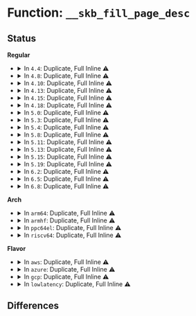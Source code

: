 # Function: <code>__skb_fill_page_desc</code>

## Status
<b>Regular</b>
<ul>
<li>
<details>
<summary>In <code>4.4</code>: Duplicate, Full Inline ⚠️</summary>

**Collision:** Static Duplication

**Inline:** Full

**Transformation:** False

**Instances:**

```
In net/core/skbuff.c (ffffffff817052c5)
Location: include/linux/skbuff.h:1715
Inline: True
Inline callers:
  - net/core/skbuff.c:skb_add_rx_frag
  - net/core/skbuff.c:skb_copy_ubufs
  - net/core/skbuff.c:alloc_skb_with_frags
  - net/core/skbuff.c:skb_append_datato_frags
  - net/core/skbuff.c:skb_append_pagefrags
  - net/core/skbuff.c:skb_zerocopy
  - net/core/skbuff.c:skb_try_coalesce
```
```
In net/core/datagram.c (ffffffff8170d681)
Location: include/linux/skbuff.h:1715
Inline: True
Inline callers:
  - net/core/datagram.c:zerocopy_sg_from_iter
```
```
In net/ipv4/ip_output.c (ffffffff8175d5c8)
Location: include/linux/skbuff.h:1715
Inline: True
```
```
In net/ipv4/tcp.c (ffffffff81769315)
Location: include/linux/skbuff.h:1715
Inline: True
Inline callers:
  - net/ipv4/tcp.c:tcp_sendmsg
```
```
In net/ipv6/ip6_output.c (ffffffff817c5c75)
Location: include/linux/skbuff.h:1715
Inline: True
```
```
In net/packet/af_packet.c (ffffffff818076d4)
Location: include/linux/skbuff.h:1715
Inline: True
Inline callers:
  - net/packet/af_packet.c:tpacket_snd
```
</details>
</li>
<li>
<details>
<summary>In <code>4.8</code>: Duplicate, Full Inline ⚠️</summary>

**Collision:** Static Duplication

**Inline:** Full

**Transformation:** False

**Instances:**

```
In net/core/skbuff.c (ffffffff8176e27d)
Location: include/linux/skbuff.h:1816
Inline: True
Inline callers:
  - net/core/skbuff.c:alloc_skb_with_frags
  - net/core/skbuff.c:skb_try_coalesce
  - net/core/skbuff.c:skb_append_pagefrags
  - net/core/skbuff.c:skb_append_datato_frags
  - net/core/skbuff.c:skb_zerocopy
  - net/core/skbuff.c:skb_copy_ubufs
  - net/core/skbuff.c:skb_add_rx_frag
```
```
In net/core/datagram.c (ffffffff81774cd1)
Location: include/linux/skbuff.h:1816
Inline: True
Inline callers:
  - net/core/datagram.c:zerocopy_sg_from_iter
```
```
In net/ipv4/ip_output.c (ffffffff817c8a71)
Location: include/linux/skbuff.h:1816
Inline: True
```
```
In net/ipv4/tcp.c (ffffffff817d6ab6)
Location: include/linux/skbuff.h:1816
Inline: True
Inline callers:
  - net/ipv4/tcp.c:tcp_sendmsg
```
```
In net/ipv6/ip6_output.c (ffffffff81832d72)
Location: include/linux/skbuff.h:1816
Inline: True
```
```
In net/packet/af_packet.c (ffffffff81878fe0)
Location: include/linux/skbuff.h:1816
Inline: True
Inline callers:
  - net/packet/af_packet.c:tpacket_snd
```
</details>
</li>
<li>
<details>
<summary>In <code>4.10</code>: Duplicate, Full Inline ⚠️</summary>

**Collision:** Static Duplication

**Inline:** Full

**Transformation:** False

**Instances:**

```
In net/core/skbuff.c (ffffffff8179b6bd)
Location: include/linux/skbuff.h:1831
Inline: True
Inline callers:
  - net/core/skbuff.c:alloc_skb_with_frags
  - net/core/skbuff.c:skb_try_coalesce
  - net/core/skbuff.c:skb_append_pagefrags
  - net/core/skbuff.c:skb_append_datato_frags
  - net/core/skbuff.c:skb_zerocopy
  - net/core/skbuff.c:skb_copy_ubufs
  - net/core/skbuff.c:skb_add_rx_frag
```
```
In net/core/datagram.c (ffffffff817a1fd1)
Location: include/linux/skbuff.h:1831
Inline: True
Inline callers:
  - net/core/datagram.c:zerocopy_sg_from_iter
```
```
In net/ipv4/ip_output.c (ffffffff817f865c)
Location: include/linux/skbuff.h:1831
Inline: True
```
```
In net/ipv4/tcp.c (ffffffff81806a56)
Location: include/linux/skbuff.h:1831
Inline: True
Inline callers:
  - net/ipv4/tcp.c:tcp_sendmsg
```
```
In net/ipv6/ip6_output.c (ffffffff81864806)
Location: include/linux/skbuff.h:1831
Inline: True
```
```
In net/packet/af_packet.c (ffffffff818ad6fb)
Location: include/linux/skbuff.h:1831
Inline: True
Inline callers:
  - net/packet/af_packet.c:tpacket_snd
```
</details>
</li>
<li>
<details>
<summary>In <code>4.13</code>: Duplicate, Full Inline ⚠️</summary>

**Collision:** Static Duplication

**Inline:** Full

**Transformation:** False

**Instances:**

```
In net/core/skbuff.c (ffffffff817bd216)
Location: include/linux/skbuff.h:1824
Inline: True
Inline callers:
  - net/core/skbuff.c:alloc_skb_with_frags
  - net/core/skbuff.c:skb_try_coalesce
  - net/core/skbuff.c:skb_append_pagefrags
  - net/core/skbuff.c:skb_append_datato_frags
  - net/core/skbuff.c:skb_zerocopy
  - net/core/skbuff.c:skb_copy_ubufs
  - net/core/skbuff.c:skb_add_rx_frag
```
```
In net/core/datagram.c (ffffffff817c0040)
Location: include/linux/skbuff.h:1824
Inline: True
```
```
In net/ipv4/ip_output.c (ffffffff81818bfa)
Location: include/linux/skbuff.h:1824
Inline: True
```
```
In net/ipv4/tcp.c (ffffffff81827045)
Location: include/linux/skbuff.h:1824
Inline: True
Inline callers:
  - net/ipv4/tcp.c:tcp_sendmsg
  - net/ipv4/tcp.c:do_tcp_sendpages
```
```
In net/ipv6/ip6_output.c (ffffffff81888022)
Location: include/linux/skbuff.h:1824
Inline: True
```
```
In net/packet/af_packet.c (ffffffff818d2c6f)
Location: include/linux/skbuff.h:1824
Inline: True
Inline callers:
  - net/packet/af_packet.c:tpacket_snd
```
</details>
</li>
<li>
<details>
<summary>In <code>4.15</code>: Duplicate, Full Inline ⚠️</summary>

**Collision:** Static Duplication

**Inline:** Full

**Transformation:** False

**Instances:**

```
In drivers/net/tun.c (ffffffff816ff335)
Location: include/linux/skbuff.h:1911
Inline: True
Inline callers:
  - drivers/net/tun.c:tun_get_user
```
```
In net/core/skbuff.c (ffffffff81833bf6)
Location: include/linux/skbuff.h:1911
Inline: True
Inline callers:
  - net/core/skbuff.c:alloc_skb_with_frags
  - net/core/skbuff.c:skb_try_coalesce
  - net/core/skbuff.c:skb_append_pagefrags
  - net/core/skbuff.c:skb_append_datato_frags
  - net/core/skbuff.c:skb_zerocopy
  - net/core/skbuff.c:skb_copy_ubufs
  - net/core/skbuff.c:skb_copy_ubufs
  - net/core/skbuff.c:skb_add_rx_frag
```
```
In net/core/datagram.c (ffffffff818393b1)
Location: include/linux/skbuff.h:1911
Inline: True
Inline callers:
  - net/core/datagram.c:__zerocopy_sg_from_iter
```
```
In net/ipv4/ip_output.c (ffffffff81898c69)
Location: include/linux/skbuff.h:1911
Inline: True
```
```
In net/ipv4/tcp.c (ffffffff818a5244)
Location: include/linux/skbuff.h:1911
Inline: True
Inline callers:
  - net/ipv4/tcp.c:tcp_sendmsg_locked
  - net/ipv4/tcp.c:do_tcp_sendpages
```
```
In net/ipv6/ip6_output.c (ffffffff8190a467)
Location: include/linux/skbuff.h:1911
Inline: True
```
```
In net/packet/af_packet.c (ffffffff81957ba3)
Location: include/linux/skbuff.h:1911
Inline: True
Inline callers:
  - net/packet/af_packet.c:tpacket_snd
```
</details>
</li>
<li>
<details>
<summary>In <code>4.18</code>: Duplicate, Full Inline ⚠️</summary>

**Collision:** Static Duplication

**Inline:** Full

**Transformation:** False

**Instances:**

```
In drivers/net/tun.c (ffffffff8173eaa2)
Location: include/linux/skbuff.h:1922
Inline: True
Inline callers:
  - drivers/net/tun.c:tun_get_user
```
```
In net/core/skbuff.c (ffffffff8187e084)
Location: include/linux/skbuff.h:1922
Inline: True
Inline callers:
  - net/core/skbuff.c:alloc_skb_with_frags
  - net/core/skbuff.c:skb_try_coalesce
  - net/core/skbuff.c:skb_append_pagefrags
  - net/core/skbuff.c:skb_append_datato_frags
  - net/core/skbuff.c:skb_zerocopy
  - net/core/skbuff.c:skb_copy_ubufs
  - net/core/skbuff.c:skb_copy_ubufs
  - net/core/skbuff.c:skb_add_rx_frag
```
```
In net/core/datagram.c (ffffffff81883b00)
Location: include/linux/skbuff.h:1922
Inline: True
Inline callers:
  - net/core/datagram.c:__zerocopy_sg_from_iter
```
```
In net/ipv4/ip_output.c (ffffffff818eccf8)
Location: include/linux/skbuff.h:1922
Inline: True
```
```
In net/ipv4/tcp.c (ffffffff818fac63)
Location: include/linux/skbuff.h:1922
Inline: True
Inline callers:
  - net/ipv4/tcp.c:tcp_sendmsg_locked
  - net/ipv4/tcp.c:do_tcp_sendpages
```
```
In net/ipv6/ip6_output.c (ffffffff81961805)
Location: include/linux/skbuff.h:1922
Inline: True
```
```
In net/packet/af_packet.c (ffffffff819af841)
Location: include/linux/skbuff.h:1922
Inline: True
Inline callers:
  - net/packet/af_packet.c:tpacket_snd
```
</details>
</li>
<li>
<details>
<summary>In <code>5.0</code>: Duplicate, Full Inline ⚠️</summary>

**Collision:** Static Duplication

**Inline:** Full

**Transformation:** False

**Instances:**

```
In drivers/net/tun.c (ffffffff81762717)
Location: include/linux/skbuff.h:2000
Inline: True
Inline callers:
  - drivers/net/tun.c:tun_get_user
```
```
In net/core/skbuff.c (ffffffff8189ec43)
Location: include/linux/skbuff.h:2000
Inline: True
Inline callers:
  - net/core/skbuff.c:alloc_skb_with_frags
  - net/core/skbuff.c:skb_try_coalesce
  - net/core/skbuff.c:skb_append_pagefrags
  - net/core/skbuff.c:skb_zerocopy
  - net/core/skbuff.c:skb_copy_ubufs
  - net/core/skbuff.c:skb_copy_ubufs
  - net/core/skbuff.c:skb_add_rx_frag
```
```
In net/core/datagram.c (ffffffff818a449a)
Location: include/linux/skbuff.h:2000
Inline: True
Inline callers:
  - net/core/datagram.c:__zerocopy_sg_from_iter
```
```
In net/ipv4/ip_output.c (ffffffff8191a558)
Location: include/linux/skbuff.h:2000
Inline: True
```
```
In net/ipv4/tcp.c (ffffffff81928ba9)
Location: include/linux/skbuff.h:2000
Inline: True
Inline callers:
  - net/ipv4/tcp.c:tcp_sendmsg_locked
  - net/ipv4/tcp.c:do_tcp_sendpages
```
```
In net/ipv6/ip6_output.c (ffffffff81996163)
Location: include/linux/skbuff.h:2000
Inline: True
```
```
In net/packet/af_packet.c (ffffffff819e6d96)
Location: include/linux/skbuff.h:2000
Inline: True
Inline callers:
  - net/packet/af_packet.c:tpacket_snd
```
</details>
</li>
<li>
<details>
<summary>In <code>5.3</code>: Duplicate, Full Inline ⚠️</summary>

**Collision:** Static Duplication

**Inline:** Full

**Transformation:** False

**Instances:**

```
In drivers/net/tun.c (ffffffff817a0469)
Location: include/linux/skbuff.h:2090
Inline: True
Inline callers:
  - drivers/net/tun.c:tun_get_user
```
```
In net/core/skbuff.c (ffffffff818e947c)
Location: include/linux/skbuff.h:2090
Inline: True
Inline callers:
  - net/core/skbuff.c:alloc_skb_with_frags
  - net/core/skbuff.c:skb_try_coalesce
  - net/core/skbuff.c:skb_append_pagefrags
  - net/core/skbuff.c:skb_zerocopy
  - net/core/skbuff.c:skb_copy_ubufs
  - net/core/skbuff.c:skb_copy_ubufs
  - net/core/skbuff.c:skb_add_rx_frag
```
```
In net/core/datagram.c (ffffffff818efaeb)
Location: include/linux/skbuff.h:2090
Inline: True
Inline callers:
  - net/core/datagram.c:__zerocopy_sg_from_iter
```
```
In net/ipv4/ip_output.c (ffffffff8197c771)
Location: include/linux/skbuff.h:2090
Inline: True
```
```
In net/ipv4/tcp.c (ffffffff8198bc55)
Location: include/linux/skbuff.h:2090
Inline: True
Inline callers:
  - net/ipv4/tcp.c:tcp_sendmsg_locked
  - net/ipv4/tcp.c:do_tcp_sendpages
```
```
In net/ipv6/ip6_output.c (ffffffff81a025dd)
Location: include/linux/skbuff.h:2090
Inline: True
```
```
In net/packet/af_packet.c (ffffffff81a562ad)
Location: include/linux/skbuff.h:2090
Inline: True
Inline callers:
  - net/packet/af_packet.c:tpacket_snd
```
</details>
</li>
<li>
<details>
<summary>In <code>5.4</code>: Duplicate, Full Inline ⚠️</summary>

**Collision:** Static Duplication

**Inline:** Full

**Transformation:** False

**Instances:**

```
In drivers/net/tun.c (ffffffff817c5416)
Location: include/linux/skbuff.h:2104
Inline: True
Inline callers:
  - drivers/net/tun.c:tun_get_user
```
```
In net/core/skbuff.c (ffffffff8191b5dc)
Location: include/linux/skbuff.h:2104
Inline: True
Inline callers:
  - net/core/skbuff.c:alloc_skb_with_frags
  - net/core/skbuff.c:skb_try_coalesce
  - net/core/skbuff.c:skb_append_pagefrags
  - net/core/skbuff.c:skb_zerocopy
  - net/core/skbuff.c:skb_copy_ubufs
  - net/core/skbuff.c:skb_copy_ubufs
  - net/core/skbuff.c:skb_add_rx_frag
```
```
In net/core/datagram.c (ffffffff81921b0b)
Location: include/linux/skbuff.h:2104
Inline: True
Inline callers:
  - net/core/datagram.c:__zerocopy_sg_from_iter
```
```
In net/ipv4/ip_output.c (ffffffff819b3111)
Location: include/linux/skbuff.h:2104
Inline: True
```
```
In net/ipv4/tcp.c (ffffffff819c2538)
Location: include/linux/skbuff.h:2104
Inline: True
Inline callers:
  - net/ipv4/tcp.c:tcp_sendmsg_locked
  - net/ipv4/tcp.c:do_tcp_sendpages
```
```
In net/ipv6/ip6_output.c (ffffffff81a391b5)
Location: include/linux/skbuff.h:2104
Inline: True
```
```
In net/packet/af_packet.c (ffffffff81a8d78d)
Location: include/linux/skbuff.h:2104
Inline: True
Inline callers:
  - net/packet/af_packet.c:tpacket_snd
```
</details>
</li>
<li>
<details>
<summary>In <code>5.8</code>: Duplicate, Full Inline ⚠️</summary>

**Collision:** Static Duplication

**Inline:** Full

**Transformation:** False

**Instances:**

```
In drivers/net/tun.c (ffffffff8188b5f7)
Location: include/linux/skbuff.h:2127
Inline: True
Inline callers:
  - drivers/net/tun.c:tun_napi_alloc_frags
```
```
In net/core/skbuff.c (ffffffff819ee44f)
Location: include/linux/skbuff.h:2127
Inline: True
Inline callers:
  - net/core/skbuff.c:alloc_skb_with_frags
  - net/core/skbuff.c:skb_try_coalesce
  - net/core/skbuff.c:skb_append_pagefrags
  - net/core/skbuff.c:skb_zerocopy
  - net/core/skbuff.c:skb_copy_ubufs
  - net/core/skbuff.c:skb_copy_ubufs
  - net/core/skbuff.c:skb_add_rx_frag
```
```
In net/core/datagram.c (ffffffff819f53ff)
Location: include/linux/skbuff.h:2127
Inline: True
Inline callers:
  - net/core/datagram.c:__zerocopy_sg_from_iter
```
```
In net/ipv4/ip_output.c (ffffffff81a9d10a)
Location: include/linux/skbuff.h:2127
Inline: True
Inline callers:
  - net/ipv4/ip_output.c:__ip_append_data
```
```
In net/ipv4/tcp.c (ffffffff81aadbb0)
Location: include/linux/skbuff.h:2127
Inline: True
Inline callers:
  - net/ipv4/tcp.c:tcp_sendmsg_locked
  - net/ipv4/tcp.c:do_tcp_sendpages
```
```
In net/ipv6/ip6_output.c (ffffffff81b2e8ea)
Location: include/linux/skbuff.h:2127
Inline: True
```
```
In net/packet/af_packet.c (ffffffff81b87d7e)
Location: include/linux/skbuff.h:2127
Inline: True
Inline callers:
  - net/packet/af_packet.c:tpacket_fill_skb
```
</details>
</li>
<li>
<details>
<summary>In <code>5.11</code>: Duplicate, Full Inline ⚠️</summary>

**Collision:** Static Duplication

**Inline:** Full

**Transformation:** False

**Instances:**

```
In drivers/net/tun.c (ffffffff8189979b)
Location: include/linux/skbuff.h:2148
Inline: True
Inline callers:
  - drivers/net/tun.c:tun_napi_alloc_frags
```
```
In net/core/skbuff.c (ffffffff819ee0ef)
Location: include/linux/skbuff.h:2148
Inline: True
Inline callers:
  - net/core/skbuff.c:alloc_skb_with_frags
  - net/core/skbuff.c:skb_try_coalesce
  - net/core/skbuff.c:skb_append_pagefrags
  - net/core/skbuff.c:skb_zerocopy
  - net/core/skbuff.c:skb_copy_ubufs
  - net/core/skbuff.c:skb_copy_ubufs
  - net/core/skbuff.c:skb_add_rx_frag
```
```
In net/core/datagram.c (ffffffff819f4e3d)
Location: include/linux/skbuff.h:2148
Inline: True
Inline callers:
  - net/core/datagram.c:__zerocopy_sg_from_iter
```
```
In net/ipv4/ip_output.c (ffffffff81aa6fca)
Location: include/linux/skbuff.h:2148
Inline: True
Inline callers:
  - net/ipv4/ip_output.c:__ip_append_data
```
```
In net/ipv4/tcp.c (ffffffff81ab4fa1)
Location: include/linux/skbuff.h:2148
Inline: True
Inline callers:
  - net/ipv4/tcp.c:tcp_sendmsg_locked
  - net/ipv4/tcp.c:tcp_build_frag
```
```
In net/ipv6/ip6_output.c (ffffffff81b3d33a)
Location: include/linux/skbuff.h:2148
Inline: True
```
```
In net/packet/af_packet.c (ffffffff81b9785e)
Location: include/linux/skbuff.h:2148
Inline: True
Inline callers:
  - net/packet/af_packet.c:tpacket_fill_skb
```
</details>
</li>
<li>
<details>
<summary>In <code>5.13</code>: Duplicate, Full Inline ⚠️</summary>

**Collision:** Static Duplication

**Inline:** Full

**Transformation:** False

**Instances:**

```
In drivers/net/tun.c (ffffffff8187bc10)
Location: include/linux/skbuff.h:2164
Inline: True
Inline callers:
  - drivers/net/tun.c:tun_napi_alloc_frags
```
```
In net/core/skbuff.c (ffffffff819d798f)
Location: include/linux/skbuff.h:2164
Inline: True
Inline callers:
  - net/core/skbuff.c:alloc_skb_with_frags
  - net/core/skbuff.c:skb_try_coalesce
  - net/core/skbuff.c:skb_append_pagefrags
  - net/core/skbuff.c:skb_zerocopy
  - net/core/skbuff.c:skb_copy_ubufs
  - net/core/skbuff.c:skb_copy_ubufs
  - net/core/skbuff.c:skb_add_rx_frag
```
```
In net/core/datagram.c (ffffffff819dafc5)
Location: include/linux/skbuff.h:2164
Inline: True
Inline callers:
  - net/core/datagram.c:__zerocopy_sg_from_iter
```
```
In net/ipv4/ip_output.c (ffffffff81a92149)
Location: include/linux/skbuff.h:2164
Inline: True
Inline callers:
  - net/ipv4/ip_output.c:__ip_append_data
```
```
In net/ipv4/tcp.c (ffffffff81aa014a)
Location: include/linux/skbuff.h:2164
Inline: True
Inline callers:
  - net/ipv4/tcp.c:tcp_sendmsg_locked
  - net/ipv4/tcp.c:tcp_build_frag
```
```
In net/ipv6/ip6_output.c (ffffffff81b2a7bd)
Location: include/linux/skbuff.h:2164
Inline: True
```
```
In net/packet/af_packet.c (ffffffff81b8685d)
Location: include/linux/skbuff.h:2164
Inline: True
Inline callers:
  - net/packet/af_packet.c:tpacket_fill_skb
```
```
In net/xdp/xsk.c (ffffffff81ba52fa)
Location: include/linux/skbuff.h:2164
Inline: True
Inline callers:
  - net/xdp/xsk.c:xsk_build_skb_zerocopy
```
</details>
</li>
<li>
<details>
<summary>In <code>5.15</code>: Duplicate, Full Inline ⚠️</summary>

**Collision:** Static Duplication

**Inline:** Full

**Transformation:** False

**Instances:**

```
In drivers/net/tun.c (ffffffff8190d140)
Location: include/linux/skbuff.h:2193
Inline: True
Inline callers:
  - drivers/net/tun.c:tun_napi_alloc_frags
```
```
In net/core/skbuff.c (ffffffff81a861ea)
Location: include/linux/skbuff.h:2193
Inline: True
Inline callers:
  - net/core/skbuff.c:alloc_skb_with_frags
  - net/core/skbuff.c:skb_try_coalesce
  - net/core/skbuff.c:skb_append_pagefrags
  - net/core/skbuff.c:skb_zerocopy
  - net/core/skbuff.c:skb_copy_ubufs
  - net/core/skbuff.c:skb_copy_ubufs
  - net/core/skbuff.c:skb_add_rx_frag
```
```
In net/core/datagram.c (ffffffff81a8b658)
Location: include/linux/skbuff.h:2193
Inline: True
Inline callers:
  - net/core/datagram.c:__zerocopy_sg_from_iter
```
```
In net/ipv4/ip_output.c (ffffffff81b4d559)
Location: include/linux/skbuff.h:2193
Inline: True
Inline callers:
  - net/ipv4/ip_output.c:__ip_append_data
```
```
In net/ipv4/tcp.c (ffffffff81b5bf18)
Location: include/linux/skbuff.h:2193
Inline: True
Inline callers:
  - net/ipv4/tcp.c:tcp_sendmsg_locked
  - net/ipv4/tcp.c:tcp_build_frag
```
```
In net/ipv6/ip6_output.c (ffffffff81bf08bf)
Location: include/linux/skbuff.h:2193
Inline: True
```
```
In net/packet/af_packet.c (ffffffff81c52c1d)
Location: include/linux/skbuff.h:2193
Inline: True
Inline callers:
  - net/packet/af_packet.c:tpacket_fill_skb
```
```
In net/xdp/xsk.c (ffffffff81c72e83)
Location: include/linux/skbuff.h:2193
Inline: True
Inline callers:
  - net/xdp/xsk.c:xsk_build_skb_zerocopy
```
</details>
</li>
<li>
<details>
<summary>In <code>5.19</code>: Duplicate, Full Inline ⚠️</summary>

**Collision:** Static Duplication

**Inline:** Full

**Transformation:** False

**Instances:**

```
In drivers/net/tun.c (ffffffff81a62ad2)
Location: include/linux/skbuff.h:2544
Inline: True
Inline callers:
  - drivers/net/tun.c:tun_napi_alloc_frags
```
```
In net/core/skbuff.c (ffffffff81bf8998)
Location: include/linux/skbuff.h:2544
Inline: True
Inline callers:
  - net/core/skbuff.c:alloc_skb_with_frags
  - net/core/skbuff.c:skb_try_coalesce
  - net/core/skbuff.c:skb_append_pagefrags
  - net/core/skbuff.c:skb_zerocopy
  - net/core/skbuff.c:skb_copy_ubufs
  - net/core/skbuff.c:skb_copy_ubufs
  - net/core/skbuff.c:skb_add_rx_frag
```
```
In net/core/datagram.c (ffffffff81c00c86)
Location: include/linux/skbuff.h:2544
Inline: True
Inline callers:
  - net/core/datagram.c:__zerocopy_sg_from_iter
```
```
In net/ipv4/ip_output.c (ffffffff81cdad33)
Location: include/linux/skbuff.h:2544
Inline: True
Inline callers:
  - net/ipv4/ip_output.c:__ip_append_data
```
```
In net/ipv4/tcp.c (ffffffff81ceb115)
Location: include/linux/skbuff.h:2544
Inline: True
Inline callers:
  - net/ipv4/tcp.c:tcp_sendmsg_locked
  - net/ipv4/tcp.c:tcp_build_frag
```
```
In net/ipv6/ip6_output.c (ffffffff81d88f8e)
Location: include/linux/skbuff.h:2544
Inline: True
```
```
In net/packet/af_packet.c (ffffffff81df685a)
Location: include/linux/skbuff.h:2544
Inline: True
Inline callers:
  - net/packet/af_packet.c:tpacket_fill_skb
```
```
In net/xdp/xsk.c (ffffffff81e17cc9)
Location: include/linux/skbuff.h:2544
Inline: True
Inline callers:
  - net/xdp/xsk.c:xsk_build_skb_zerocopy
```
```
In net/mptcp/protocol.c (ffffffff81e1f38a)
Location: include/linux/skbuff.h:2544
Inline: True
Inline callers:
  - net/mptcp/protocol.c:mptcp_sendmsg_frag
```
</details>
</li>
<li>
<details>
<summary>In <code>6.2</code>: Duplicate, Full Inline ⚠️</summary>

**Collision:** Static Duplication

**Inline:** Full

**Transformation:** False

**Instances:**

```
In drivers/net/tun.c (ffffffff81beef9b)
Location: include/linux/skbuff.h:2430
Inline: True
Inline callers:
  - drivers/net/tun.c:tun_napi_alloc_frags
```
```
In net/core/skbuff.c (ffffffff81da7828)
Location: include/linux/skbuff.h:2430
Inline: True
Inline callers:
  - net/core/skbuff.c:alloc_skb_with_frags
  - net/core/skbuff.c:skb_try_coalesce
  - net/core/skbuff.c:skb_zerocopy
  - net/core/skbuff.c:skb_copy_ubufs
  - net/core/skbuff.c:skb_copy_ubufs
  - net/core/skbuff.c:skb_add_rx_frag
```
```
In net/ipv4/ip_output.c (ffffffff81e9b554)
Location: include/linux/skbuff.h:2430
Inline: True
Inline callers:
  - net/ipv4/ip_output.c:__ip_append_data
```
```
In net/ipv4/tcp.c (ffffffff81eaee9e)
Location: include/linux/skbuff.h:2430
Inline: True
Inline callers:
  - net/ipv4/tcp.c:tcp_sendmsg_locked
```
```
In net/ipv6/ip6_output.c (ffffffff81f56db5)
Location: include/linux/skbuff.h:2430
Inline: True
```
```
In net/packet/af_packet.c (ffffffff81fcae19)
Location: include/linux/skbuff.h:2430
Inline: True
Inline callers:
  - net/packet/af_packet.c:tpacket_fill_skb
```
```
In net/xdp/xsk.c (ffffffff81feee69)
Location: include/linux/skbuff.h:2430
Inline: True
Inline callers:
  - net/xdp/xsk.c:xsk_build_skb_zerocopy
```
```
In net/mptcp/protocol.c (ffffffff81ff5ee5)
Location: include/linux/skbuff.h:2430
Inline: True
Inline callers:
  - net/mptcp/protocol.c:mptcp_sendmsg_frag
```
</details>
</li>
<li>
<details>
<summary>In <code>6.5</code>: Duplicate, Full Inline ⚠️</summary>

**Collision:** Static Duplication

**Inline:** Full

**Transformation:** False

**Instances:**

```
In drivers/net/tun.c (ffffffff81c4704a)
Location: include/linux/skbuff.h:2468
Inline: True
Inline callers:
  - drivers/net/tun.c:tun_napi_alloc_frags
```
```
In net/core/skbuff.c (ffffffff81e198ee)
Location: include/linux/skbuff.h:2468
Inline: True
Inline callers:
  - net/core/skbuff.c:alloc_skb_with_frags
  - net/core/skbuff.c:skb_try_coalesce
  - net/core/skbuff.c:skb_zerocopy
  - net/core/skbuff.c:skb_copy_ubufs
  - net/core/skbuff.c:skb_copy_ubufs
  - net/core/skbuff.c:skb_add_rx_frag
```
```
In net/ipv4/ip_output.c (ffffffff81efa110)
Location: include/linux/skbuff.h:2468
Inline: True
Inline callers:
  - net/ipv4/ip_output.c:__ip_append_data
```
```
In net/ipv4/tcp.c (ffffffff81f0cfda)
Location: include/linux/skbuff.h:2468
Inline: True
Inline callers:
  - net/ipv4/tcp.c:tcp_sendmsg_locked
```
```
In net/ipv4/tcp_output.c (ffffffff81f25458)
Location: include/linux/skbuff.h:2468
Inline: True
Inline callers:
  - net/ipv4/tcp_output.c:tcp_send_syn_data
```
```
In net/ipv6/ip6_output.c (ffffffff81fb6809)
Location: include/linux/skbuff.h:2468
Inline: True
```
```
In net/packet/af_packet.c (ffffffff8202c09b)
Location: include/linux/skbuff.h:2468
Inline: True
Inline callers:
  - net/packet/af_packet.c:tpacket_fill_skb
```
```
In net/xdp/xsk.c (ffffffff8206ae07)
Location: include/linux/skbuff.h:2468
Inline: True
Inline callers:
  - net/xdp/xsk.c:xsk_build_skb_zerocopy
```
```
In net/mptcp/protocol.c (ffffffff8207200b)
Location: include/linux/skbuff.h:2468
Inline: True
Inline callers:
  - net/mptcp/protocol.c:mptcp_sendmsg_frag
```
</details>
</li>
<li>
<details>
<summary>In <code>6.8</code>: Duplicate, Full Inline ⚠️</summary>

**Collision:** Static Duplication

**Inline:** Full

**Transformation:** False

**Instances:**

```
In drivers/net/tun.c (ffffffff81cfca29)
Location: include/linux/skbuff.h:2475
Inline: True
Inline callers:
  - drivers/net/tun.c:tun_napi_alloc_frags
```
```
In net/core/skbuff.c (ffffffff81ed6d59)
Location: include/linux/skbuff.h:2475
Inline: True
Inline callers:
  - net/core/skbuff.c:alloc_skb_with_frags
  - net/core/skbuff.c:skb_try_coalesce
  - net/core/skbuff.c:skb_zerocopy
  - net/core/skbuff.c:skb_copy_ubufs
  - net/core/skbuff.c:skb_copy_ubufs
  - net/core/skbuff.c:skb_add_rx_frag
```
```
In net/ipv4/ip_output.c (ffffffff81fbe03e)
Location: include/linux/skbuff.h:2475
Inline: True
Inline callers:
  - net/ipv4/ip_output.c:__ip_append_data
```
```
In net/ipv4/tcp.c (ffffffff81fd10da)
Location: include/linux/skbuff.h:2475
Inline: True
Inline callers:
  - net/ipv4/tcp.c:tcp_sendmsg_locked
```
```
In net/ipv4/tcp_output.c (ffffffff81fe9d19)
Location: include/linux/skbuff.h:2475
Inline: True
Inline callers:
  - net/ipv4/tcp_output.c:tcp_send_syn_data
```
```
In net/ipv6/ip6_output.c (ffffffff820840f4)
Location: include/linux/skbuff.h:2475
Inline: True
```
```
In net/packet/af_packet.c (ffffffff820fbb4b)
Location: include/linux/skbuff.h:2475
Inline: True
Inline callers:
  - net/packet/af_packet.c:tpacket_fill_skb
```
```
In net/xdp/xsk.c (ffffffff8213e789)
Location: include/linux/skbuff.h:2475
Inline: True
Inline callers:
  - net/xdp/xsk.c:xsk_build_skb_zerocopy
```
```
In net/mptcp/protocol.c (ffffffff82146379)
Location: include/linux/skbuff.h:2475
Inline: True
Inline callers:
  - net/mptcp/protocol.c:mptcp_sendmsg_frag
```
</details>
</li>
</ul>
<b>Arch</b>
<ul>
<li>
<details>
<summary>In <code>arm64</code>: Duplicate, Full Inline ⚠️</summary>

**Collision:** Static Duplication

**Inline:** Full

**Transformation:** False

**Instances:**

```
In drivers/net/tun.c (ffff8000109e0618)
Location: include/linux/skbuff.h:2104
Inline: True
Inline callers:
  - drivers/net/tun.c:tun_get_user
```
```
In net/core/skbuff.c (ffff800010bb5ab4)
Location: include/linux/skbuff.h:2104
Inline: True
Inline callers:
  - net/core/skbuff.c:alloc_skb_with_frags
  - net/core/skbuff.c:skb_try_coalesce
  - net/core/skbuff.c:skb_append_pagefrags
  - net/core/skbuff.c:skb_zerocopy
  - net/core/skbuff.c:skb_copy_ubufs
  - net/core/skbuff.c:skb_copy_ubufs
  - net/core/skbuff.c:skb_add_rx_frag
```
```
In net/core/datagram.c (ffff800010bbc16c)
Location: include/linux/skbuff.h:2104
Inline: True
Inline callers:
  - net/core/datagram.c:__zerocopy_sg_from_iter
```
```
In net/ipv4/ip_output.c (ffff800010c62af0)
Location: include/linux/skbuff.h:2104
Inline: True
```
```
In net/ipv4/tcp.c (ffff800010c7514c)
Location: include/linux/skbuff.h:2104
Inline: True
Inline callers:
  - net/ipv4/tcp.c:tcp_sendmsg_locked
  - net/ipv4/tcp.c:do_tcp_sendpages
```
```
In net/ipv6/ip6_output.c (ffff800010cf9150)
Location: include/linux/skbuff.h:2104
Inline: True
```
```
In net/packet/af_packet.c (ffff800010d59288)
Location: include/linux/skbuff.h:2104
Inline: True
Inline callers:
  - net/packet/af_packet.c:tpacket_snd
```
</details>
</li>
<li>
<details>
<summary>In <code>armhf</code>: Duplicate, Full Inline ⚠️</summary>

**Collision:** Static Duplication

**Inline:** Full

**Transformation:** False

**Instances:**

```
In drivers/net/tun.c (c0ac47d0)
Location: include/linux/skbuff.h:2104
Inline: True
Inline callers:
  - drivers/net/tun.c:tun_get_user
```
```
In net/core/skbuff.c (c0cd2afc)
Location: include/linux/skbuff.h:2104
Inline: True
Inline callers:
  - net/core/skbuff.c:alloc_skb_with_frags
  - net/core/skbuff.c:skb_try_coalesce
  - net/core/skbuff.c:skb_append_pagefrags
  - net/core/skbuff.c:skb_zerocopy
  - net/core/skbuff.c:skb_copy_ubufs
  - net/core/skbuff.c:skb_copy_ubufs
  - net/core/skbuff.c:skb_add_rx_frag
```
```
In net/core/datagram.c (c0cd8600)
Location: include/linux/skbuff.h:2104
Inline: True
Inline callers:
  - net/core/datagram.c:__zerocopy_sg_from_iter
```
```
In net/ipv4/ip_output.c (c0d734a8)
Location: include/linux/skbuff.h:2104
Inline: True
Inline callers:
  - net/ipv4/ip_output.c:__ip_append_data
```
```
In net/ipv4/tcp.c (c0d8380c)
Location: include/linux/skbuff.h:2104
Inline: True
Inline callers:
  - net/ipv4/tcp.c:tcp_sendmsg_locked
  - net/ipv4/tcp.c:do_tcp_sendpages
```
```
In net/ipv6/ip6_output.c (c0e0092c)
Location: include/linux/skbuff.h:2104
Inline: True
Inline callers:
  - net/ipv6/ip6_output.c:__ip6_append_data
```
```
In net/packet/af_packet.c (c0e5acb8)
Location: include/linux/skbuff.h:2104
Inline: True
Inline callers:
  - net/packet/af_packet.c:tpacket_snd
```
</details>
</li>
<li>
<details>
<summary>In <code>ppc64el</code>: Duplicate, Full Inline ⚠️</summary>

**Collision:** Static Duplication

**Inline:** Full

**Transformation:** False

**Instances:**

```
In drivers/net/tun.c (c000000000aa1a10)
Location: include/linux/skbuff.h:2104
Inline: True
Inline callers:
  - drivers/net/tun.c:tun_get_user
```
```
In net/core/skbuff.c (c000000000c8ce74)
Location: include/linux/skbuff.h:2104
Inline: True
Inline callers:
  - net/core/skbuff.c:alloc_skb_with_frags
  - net/core/skbuff.c:skb_try_coalesce
  - net/core/skbuff.c:skb_append_pagefrags
  - net/core/skbuff.c:skb_zerocopy
  - net/core/skbuff.c:skb_copy_ubufs
  - net/core/skbuff.c:skb_copy_ubufs
  - net/core/skbuff.c:skb_add_rx_frag
```
```
In net/core/datagram.c (c000000000c95360)
Location: include/linux/skbuff.h:2104
Inline: True
Inline callers:
  - net/core/datagram.c:__zerocopy_sg_from_iter
```
```
In net/ipv4/ip_output.c (c000000000d6770c)
Location: include/linux/skbuff.h:2104
Inline: True
```
```
In net/ipv4/tcp.c (c000000000d7c84c)
Location: include/linux/skbuff.h:2104
Inline: True
Inline callers:
  - net/ipv4/tcp.c:tcp_sendmsg_locked
  - net/ipv4/tcp.c:do_tcp_sendpages
```
```
In net/ipv6/ip6_output.c (c000000000e20d2c)
Location: include/linux/skbuff.h:2104
Inline: True
```
```
In net/packet/af_packet.c (c000000000e94e64)
Location: include/linux/skbuff.h:2104
Inline: True
Inline callers:
  - net/packet/af_packet.c:tpacket_snd
```
</details>
</li>
<li>
<details>
<summary>In <code>riscv64</code>: Duplicate, Full Inline ⚠️</summary>

**Collision:** Static Duplication

**Inline:** Full

**Transformation:** False

**Instances:**

```
In drivers/net/tun.c (ffffffe00062a4e8)
Location: include/linux/skbuff.h:2104
Inline: True
Inline callers:
  - drivers/net/tun.c:tun_get_user
```
```
In net/core/skbuff.c (ffffffe000745a00)
Location: include/linux/skbuff.h:2104
Inline: True
Inline callers:
  - net/core/skbuff.c:alloc_skb_with_frags
  - net/core/skbuff.c:skb_try_coalesce
  - net/core/skbuff.c:skb_append_pagefrags
  - net/core/skbuff.c:skb_zerocopy
  - net/core/skbuff.c:skb_copy_ubufs
  - net/core/skbuff.c:skb_copy_ubufs
  - net/core/skbuff.c:skb_add_rx_frag
```
```
In net/core/datagram.c (ffffffe00074aee8)
Location: include/linux/skbuff.h:2104
Inline: True
Inline callers:
  - net/core/datagram.c:__zerocopy_sg_from_iter
```
```
In net/ipv4/ip_output.c (ffffffe0007cb508)
Location: include/linux/skbuff.h:2104
Inline: True
```
```
In net/ipv4/tcp.c (ffffffe0007d845a)
Location: include/linux/skbuff.h:2104
Inline: True
Inline callers:
  - net/ipv4/tcp.c:tcp_sendmsg_locked
  - net/ipv4/tcp.c:do_tcp_sendpages
```
```
In net/ipv6/ip6_output.c (ffffffe000844f8c)
Location: include/linux/skbuff.h:2104
Inline: True
```
```
In net/packet/af_packet.c (ffffffe00089157e)
Location: include/linux/skbuff.h:2104
Inline: True
Inline callers:
  - net/packet/af_packet.c:tpacket_snd
```
</details>
</li>
</ul>
<b>Flavor</b>
<ul>
<li>
<details>
<summary>In <code>aws</code>: Duplicate, Full Inline ⚠️</summary>

**Collision:** Static Duplication

**Inline:** Full

**Transformation:** False

**Instances:**

```
In drivers/net/tun.c (ffffffff81789ef6)
Location: include/linux/skbuff.h:2104
Inline: True
Inline callers:
  - drivers/net/tun.c:tun_get_user
```
```
In net/core/skbuff.c (ffffffff818bb5dc)
Location: include/linux/skbuff.h:2104
Inline: True
Inline callers:
  - net/core/skbuff.c:alloc_skb_with_frags
  - net/core/skbuff.c:skb_try_coalesce
  - net/core/skbuff.c:skb_append_pagefrags
  - net/core/skbuff.c:skb_zerocopy
  - net/core/skbuff.c:skb_copy_ubufs
  - net/core/skbuff.c:skb_copy_ubufs
  - net/core/skbuff.c:skb_add_rx_frag
```
```
In net/core/datagram.c (ffffffff818c1b0b)
Location: include/linux/skbuff.h:2104
Inline: True
Inline callers:
  - net/core/datagram.c:__zerocopy_sg_from_iter
```
```
In net/ipv4/ip_output.c (ffffffff81952f81)
Location: include/linux/skbuff.h:2104
Inline: True
```
```
In net/ipv4/tcp.c (ffffffff819623a8)
Location: include/linux/skbuff.h:2104
Inline: True
Inline callers:
  - net/ipv4/tcp.c:tcp_sendmsg_locked
  - net/ipv4/tcp.c:do_tcp_sendpages
```
```
In net/ipv6/ip6_output.c (ffffffff819d8845)
Location: include/linux/skbuff.h:2104
Inline: True
```
```
In net/packet/af_packet.c (ffffffff81a2ce1d)
Location: include/linux/skbuff.h:2104
Inline: True
Inline callers:
  - net/packet/af_packet.c:tpacket_snd
```
</details>
</li>
<li>
<details>
<summary>In <code>azure</code>: Duplicate, Full Inline ⚠️</summary>

**Collision:** Static Duplication

**Inline:** Full

**Transformation:** False

**Instances:**

```
In drivers/net/tun.c (ffffffff81769846)
Location: include/linux/skbuff.h:2104
Inline: True
Inline callers:
  - drivers/net/tun.c:tun_get_user
```
```
In net/core/skbuff.c (ffffffff8187551c)
Location: include/linux/skbuff.h:2104
Inline: True
Inline callers:
  - net/core/skbuff.c:alloc_skb_with_frags
  - net/core/skbuff.c:skb_try_coalesce
  - net/core/skbuff.c:skb_append_pagefrags
  - net/core/skbuff.c:skb_zerocopy
  - net/core/skbuff.c:skb_copy_ubufs
  - net/core/skbuff.c:skb_copy_ubufs
  - net/core/skbuff.c:skb_add_rx_frag
```
```
In net/core/datagram.c (ffffffff8187ba4b)
Location: include/linux/skbuff.h:2104
Inline: True
Inline callers:
  - net/core/datagram.c:__zerocopy_sg_from_iter
```
```
In net/ipv4/ip_output.c (ffffffff8190ca71)
Location: include/linux/skbuff.h:2104
Inline: True
```
```
In net/ipv4/tcp.c (ffffffff8191be98)
Location: include/linux/skbuff.h:2104
Inline: True
Inline callers:
  - net/ipv4/tcp.c:tcp_sendmsg_locked
  - net/ipv4/tcp.c:do_tcp_sendpages
```
```
In net/ipv6/ip6_output.c (ffffffff81995605)
Location: include/linux/skbuff.h:2104
Inline: True
```
```
In net/packet/af_packet.c (ffffffff819ea00d)
Location: include/linux/skbuff.h:2104
Inline: True
Inline callers:
  - net/packet/af_packet.c:tpacket_snd
```
</details>
</li>
<li>
<details>
<summary>In <code>gcp</code>: Duplicate, Full Inline ⚠️</summary>

**Collision:** Static Duplication

**Inline:** Full

**Transformation:** False

**Instances:**

```
In drivers/net/tun.c (ffffffff817ba296)
Location: include/linux/skbuff.h:2104
Inline: True
Inline callers:
  - drivers/net/tun.c:tun_get_user
```
```
In net/core/skbuff.c (ffffffff8190c5dc)
Location: include/linux/skbuff.h:2104
Inline: True
Inline callers:
  - net/core/skbuff.c:alloc_skb_with_frags
  - net/core/skbuff.c:skb_try_coalesce
  - net/core/skbuff.c:skb_append_pagefrags
  - net/core/skbuff.c:skb_zerocopy
  - net/core/skbuff.c:skb_copy_ubufs
  - net/core/skbuff.c:skb_copy_ubufs
  - net/core/skbuff.c:skb_add_rx_frag
```
```
In net/core/datagram.c (ffffffff81912b0b)
Location: include/linux/skbuff.h:2104
Inline: True
Inline callers:
  - net/core/datagram.c:__zerocopy_sg_from_iter
```
```
In net/ipv4/ip_output.c (ffffffff819bd751)
Location: include/linux/skbuff.h:2104
Inline: True
```
```
In net/ipv4/tcp.c (ffffffff819ccb78)
Location: include/linux/skbuff.h:2104
Inline: True
Inline callers:
  - net/ipv4/tcp.c:tcp_sendmsg_locked
  - net/ipv4/tcp.c:do_tcp_sendpages
```
```
In net/ipv6/ip6_output.c (ffffffff81a432c5)
Location: include/linux/skbuff.h:2104
Inline: True
```
```
In net/packet/af_packet.c (ffffffff81a989cd)
Location: include/linux/skbuff.h:2104
Inline: True
Inline callers:
  - net/packet/af_packet.c:tpacket_snd
```
</details>
</li>
<li>
<details>
<summary>In <code>lowlatency</code>: Duplicate, Full Inline ⚠️</summary>

**Collision:** Static Duplication

**Inline:** Full

**Transformation:** False

**Instances:**

```
In drivers/net/tun.c (ffffffff817d2796)
Location: include/linux/skbuff.h:2104
Inline: True
Inline callers:
  - drivers/net/tun.c:tun_get_user
```
```
In net/core/skbuff.c (ffffffff8192d70c)
Location: include/linux/skbuff.h:2104
Inline: True
Inline callers:
  - net/core/skbuff.c:alloc_skb_with_frags
  - net/core/skbuff.c:skb_try_coalesce
  - net/core/skbuff.c:skb_append_pagefrags
  - net/core/skbuff.c:skb_zerocopy
  - net/core/skbuff.c:skb_copy_ubufs
  - net/core/skbuff.c:skb_copy_ubufs
  - net/core/skbuff.c:skb_add_rx_frag
```
```
In net/core/datagram.c (ffffffff81933c8b)
Location: include/linux/skbuff.h:2104
Inline: True
Inline callers:
  - net/core/datagram.c:__zerocopy_sg_from_iter
```
```
In net/ipv4/ip_output.c (ffffffff819c7061)
Location: include/linux/skbuff.h:2104
Inline: True
```
```
In net/ipv4/tcp.c (ffffffff819d6708)
Location: include/linux/skbuff.h:2104
Inline: True
Inline callers:
  - net/ipv4/tcp.c:tcp_sendmsg_locked
  - net/ipv4/tcp.c:do_tcp_sendpages
```
```
In net/ipv6/ip6_output.c (ffffffff81a4ef65)
Location: include/linux/skbuff.h:2104
Inline: True
```
```
In net/packet/af_packet.c (ffffffff81aa5067)
Location: include/linux/skbuff.h:2104
Inline: True
Inline callers:
  - net/packet/af_packet.c:tpacket_snd
```
</details>
</li>
</ul>

## Differences
